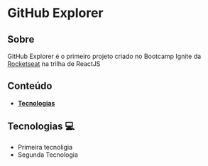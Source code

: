 # **GitHub Explorer**

## **Sobre**
GitHub Explorer é o primeiro projeto criado no Bootcamp Ignite da [Rocketseat](rocketseat.com.br) na trilha de ReactJS

## **Conteúdo**
* **[Tecnologias](#tecnologias-computer)**

## **Tecnologias :computer:**
* Primeira tecnoligia
* Segunda Tecnologia